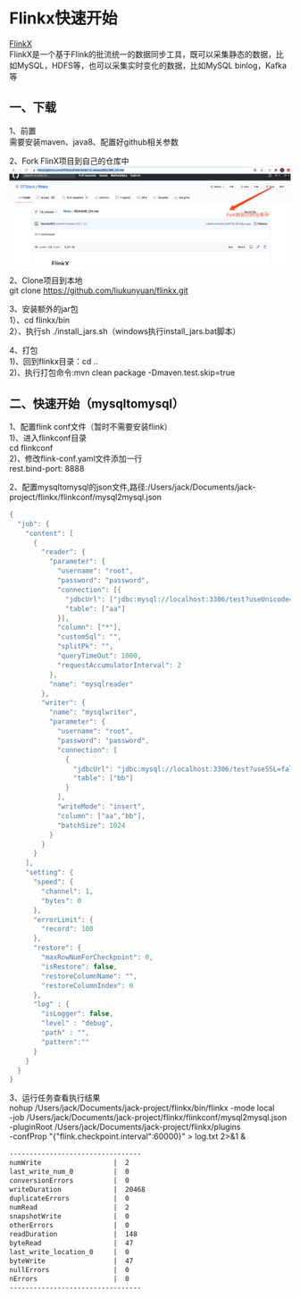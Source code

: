 # Flinkx快速开始

[FlinkX](https://github.com/DTStack/flinkx/blob/1.8_release/README_CH.md)  
FlinkX是一个基于Flink的批流统一的数据同步工具，既可以采集静态的数据，比如MySQL，HDFS等，也可以采集实时变化的数据，比如MySQL binlog，Kafka等

## 一、下载
1、前置  
需要安装maven、java8、配置好github相关参数

2、Fork FlinX项目到自己的仓库中  
![](../pic/flinkx/flinkx-quickstart/fork.jpg)

2、Clone项目到本地  
git clone https://github.com/liukunyuan/flinkx.git

3、安装额外的jar包  
1）、cd flinkx/bin  
2）、执行sh ./install_jars.sh（windows执行install_jars.bat脚本）  

4、打包  
1)、回到flinkx目录：cd ..  
2)、执行打包命令:mvn clean package -Dmaven.test.skip=true  



## 二、快速开始（mysqltomysql）
1、配置flink conf文件（暂时不需要安装flink）  
1)、进入flinkconf目录  
cd flinkconf  
2)、修改flink-conf.yaml文件添加一行  
rest.bind-port: 8888  

2、配置mysqltomysql的json文件,路径:/Users/jack/Documents/jack-project/flinkx/flinkconf/mysql2mysql.json   
```java
{
  "job": {
    "content": [
      {
        "reader": {
          "parameter": {
            "username": "root",
            "password": "password",
            "connection": [{
              "jdbcUrl": ["jdbc:mysql://localhost:3306/test?useUnicode=true&characterEncoding=utf8"],
              "table": ["aa"]
            }],
            "column": ["*"],
            "customSql": "",
            "splitPk": "",
            "queryTimeOut": 1000,
            "requestAccumulatorInterval": 2
          },
          "name": "mysqlreader"
        },
        "writer": {
          "name": "mysqlwriter",
          "parameter": {
            "username": "root",
            "password": "password",
            "connection": [
              {
                "jdbcUrl": "jdbc:mysql://localhost:3306/test?useSSL=false",
                "table": ["bb"]
              }
            ],
            "writeMode": "insert",
            "column": ["aa","bb"],
            "batchSize": 1024
          }
        }
      }
    ],
    "setting": {
      "speed": {
        "channel": 1,
        "bytes": 0
      },
      "errorLimit": {
        "record": 100
      },
      "restore": {
        "maxRowNumForCheckpoint": 0,
        "isRestore": false,
        "restoreColumnName": "",
        "restoreColumnIndex": 0
      },
      "log" : {
        "isLogger": false,
        "level" : "debug",
        "path" : "",
        "pattern":""
      }
    }
  }
}
```
3、运行任务查看执行结果  
nohup /Users/jack/Documents/jack-project/flinkx/bin/flinkx -mode local \
                     -job /Users/jack/Documents/jack-project/flinkx/flinkconf/mysql2mysql.json    \
           -pluginRoot /Users/jack/Documents/jack-project/flinkx/plugins \
           -confProp "{\"flink.checkpoint.interval\":60000}" > log.txt 2>&1 &  
```
---------------------------------
numWrite                  |  2
last_write_num_0          |  0
conversionErrors          |  0
writeDuration             |  20468
duplicateErrors           |  0
numRead                   |  2
snapshotWrite             |  0
otherErrors               |  0
readDuration              |  148
byteRead                  |  47
last_write_location_0     |  0
byteWrite                 |  47
nullErrors                |  0
nErrors                   |  0
---------------------------------

```           